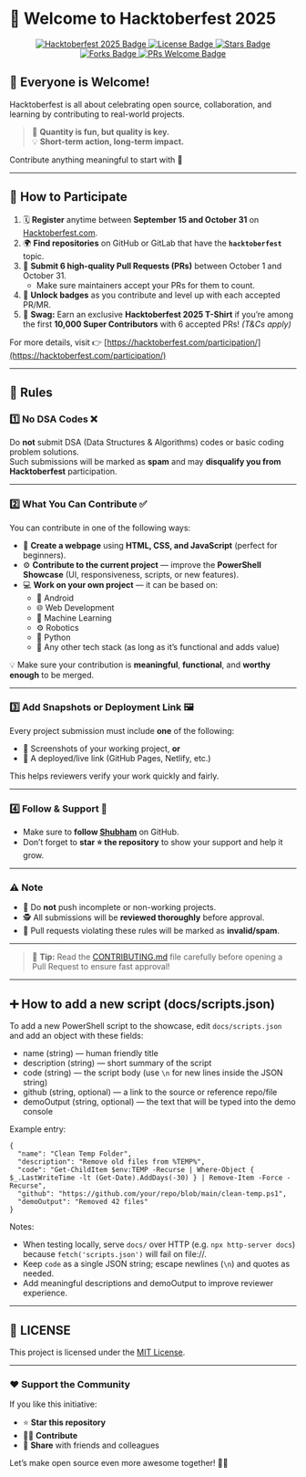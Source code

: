 # 🎉 Welcome to Hacktoberfest 2025  

<p align="center">
  <a href="https://hacktoberfest.com/">
    <img src="https://img.shields.io/badge/Hacktoberfest-2025-blueviolet?style=for-the-badge&logo=hackster&logoColor=white" alt="Hacktoberfest 2025 Badge"/>
  </a>
  <a href="https://github.com/shubham7668/Hacktoberfest/blob/main/LICENSE">
    <img src="https://img.shields.io/github/license/shubham7668/Hacktoberfest?style=for-the-badge" alt="License Badge"/>
  </a>
  <a href="https://github.com/shubham7668/Hacktoberfest/stargazers">
    <img src="https://img.shields.io/github/stars/shubham7668/Hacktoberfest?style=for-the-badge&color=yellow" alt="Stars Badge"/>
  </a>
  <a href="https://github.com/shubham7668/Hacktoberfest/network/members">
    <img src="https://img.shields.io/github/forks/shubham7668/Hacktoberfest?style=for-the-badge&color=brightgreen" alt="Forks Badge"/>
  </a>
  <a href="https://github.com/shubham7668/Hacktoberfest/pulls">
    <img src="https://img.shields.io/badge/PRs-welcome-brightgreen?style=for-the-badge" alt="PRs Welcome Badge"/>
  </a>
</p>

## 🌟 Everyone is Welcome!  
Hacktoberfest is all about celebrating open source, collaboration, and learning by contributing to real-world projects.

> 💬 **Quantity is fun, but quality is key.**  
> 💡 **Short-term action, long-term impact.**

Contribute anything meaningful to start with 🙌  

---

## 🚀 How to Participate  

1. 🗓️ **Register** anytime between **September 15 and October 31** on [Hacktoberfest.com](https://hacktoberfest.com/).  
2. 🌍 **Find repositories** on GitHub or GitLab that have the **`hacktoberfest`** topic.  
3. 💪 **Submit 6 high-quality Pull Requests (PRs)** between October 1 and October 31.  
   - Make sure maintainers accept your PRs for them to count.  
4. 🏅 **Unlock badges** as you contribute and level up with each accepted PR/MR.  
5. 👕 **Swag:** Earn an exclusive **Hacktoberfest 2025 T-Shirt** if you’re among the first **10,000 Super Contributors** with 6 accepted PRs! *(T&Cs apply)*  

For more details, visit 👉 [https://hacktoberfest.com/participation/](https://hacktoberfest.com/participation/)

---

## 🧭 Rules  

### 1️⃣ No DSA Codes ❌  
Do **not** submit DSA (Data Structures & Algorithms) codes or basic coding problem solutions.  
Such submissions will be marked as **spam** and may **disqualify you from Hacktoberfest** participation.

---

### 2️⃣ What You Can Contribute ✅  
You can contribute in one of the following ways:

- 🧩 **Create a webpage** using **HTML, CSS, and JavaScript** (perfect for beginners).  
- ⚙️ **Contribute to the current project** — improve the **PowerShell Showcase** (UI, responsiveness, scripts, or new features).  
- 💻 **Work on your own project** — it can be based on:
  - 📱 Android  
  - 🌐 Web Development  
  - 🤖 Machine Learning  
  - ⚙️ Robotics  
  - 🐍 Python  
  - 🧠 Any other tech stack (as long as it’s functional and adds value)

💡 Make sure your contribution is **meaningful**, **functional**, and **worthy enough** to be merged.

---

### 3️⃣ Add Snapshots or Deployment Link 🖼️  
Every project submission must include **one** of the following:
- 📸 Screenshots of your working project, **or**
- 🔗 A deployed/live link (GitHub Pages, Netlify, etc.)

This helps reviewers verify your work quickly and fairly.

---

### 4️⃣ Follow & Support 🌟  
- Make sure to **follow [Shubham](https://github.com/shubham7668)** on GitHub.  
- Don’t forget to **star ⭐ the repository** to show your support and help it grow.

---

### ⚠️ Note  
- 🚫 Do **not** push incomplete or non-working projects.  
- 🕵️ All submissions will be **reviewed thoroughly** before approval.  
- 🧨 Pull requests violating these rules will be marked as **invalid/spam**.

---

> 🧠 **Tip:** Read the [CONTRIBUTING.md](./CONTRIBUTING.md) file carefully before opening a Pull Request to ensure fast approval!

---

## ➕ How to add a new script (docs/scripts.json)

To add a new PowerShell script to the showcase, edit `docs/scripts.json` and add an object with these fields:

- name (string) — human friendly title  
- description (string) — short summary of the script  
- code (string) — the script body (use `\n` for new lines inside the JSON string)  
- github (string, optional) — a link to the source or reference repo/file  
- demoOutput (string, optional) — the text that will be typed into the demo console

Example entry:
```
{
  "name": "Clean Temp Folder",
  "description": "Remove old files from %TEMP%",
  "code": "Get-ChildItem $env:TEMP -Recurse | Where-Object { $_.LastWriteTime -lt (Get-Date).AddDays(-30) } | Remove-Item -Force -Recurse",
  "github": "https://github.com/your/repo/blob/main/clean-temp.ps1",
  "demoOutput": "Removed 42 files"
}
```

Notes:
- When testing locally, serve `docs/` over HTTP (e.g. `npx http-server docs`) because `fetch('scripts.json')` will fail on file://.
- Keep `code` as a single JSON string; escape newlines (`\n`) and quotes as needed.
- Add meaningful descriptions and demoOutput to improve reviewer experience.

---

## 📜 LICENSE
  
This project is licensed under the [MIT License](https://github.com/shubham7668/Hacktoberfest/blob/main/LICENSE).  

---

### ❤️ Support the Community
If you like this initiative:
- ⭐ **Star this repository**
- 🧑‍💻 **Contribute**
- 🔁 **Share** with friends and colleagues

Let’s make open source even more awesome together! 💪✨
